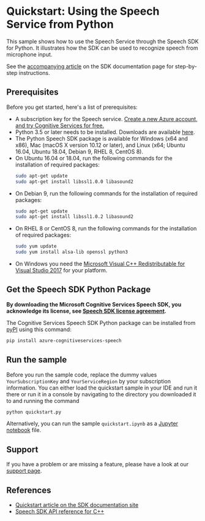 # Quickstart: Using the Speech Service from Python

This sample shows how to use the Speech Service through the Speech SDK for Python. It illustrates how the SDK can be used to recognize speech from microphone input.

See the [accompanying article](https://docs.microsoft.com/azure/cognitive-services/speech-service/quickstart-python) on the SDK documentation page for step-by-step instructions.

## Prerequisites

Before you get started, here's a list of prerequisites:

* A subscription key for the Speech service. [Create a new Azure account, and try Cognitive Services for free.](https://azure.microsoft.com/free/cognitive-services/)
* Python 3.5 or later needs to be installed. Downloads are available [here](https://www.python.org/downloads/).
* The Python Speech SDK package is available for Windows (x64 and x86), Mac (macOS X version 10.12 or later), and Linux (x64; Ubuntu 16.04, Ubuntu 18.04, Debian 9, RHEL 8, CentOS 8).
* On Ubuntu 16.04 or 18.04, run the following commands for the installation of required packages:
  ```sh
  sudo apt-get update
  sudo apt-get install libssl1.0.0 libasound2
  ```
* On Debian 9, run the following commands for the installation of required packages:
  ```sh
  sudo apt-get update
  sudo apt-get install libssl1.0.2 libasound2
  ```
* On RHEL 8 or CentOS 8, run the following commands for the installation of required packages:
  ```sh
  sudo yum update
  sudo yum install alsa-lib openssl python3
  ```
* On Windows you need the [Microsoft Visual C++ Redistributable for Visual Studio 2017](https://support.microsoft.com/help/2977003/the-latest-supported-visual-c-downloads) for your platform.

## Get the Speech SDK Python Package

**By downloading the Microsoft Cognitive Services Speech SDK, you acknowledge its license, see [Speech SDK license agreement](https://aka.ms/csspeech/license201809).**

The Cognitive Services Speech SDK Python package can be installed from [pyPI](https://pypi.org/) using this command:

```sh
pip install azure-cognitiveservices-speech
```

## Run the sample

Before you run the sample code, replace the dummy values `YourSubscriptionKey` and `YourServiceRegion` by your subscription information.
You can either load the quickstart sample in your IDE and run it there or run it in a console by navigating to the directory you downloaded it to and running the command

```sh
python quickstart.py
```

Alternatively, you can run the sample `quickstart.ipynb` as a [Jupyter notebook](https://jupyter.org) file.

## Support

If you have a problem or are missing a feature, please have a look at our [support page](https://docs.microsoft.com/azure/cognitive-services/speech-service/support).

## References

* [Quickstart article on the SDK documentation site](https://docs.microsoft.com/azure/cognitive-services/speech-service/quickstart-python)
* [Speech SDK API reference for C++](https://aka.ms/csspeech/pythonref)

